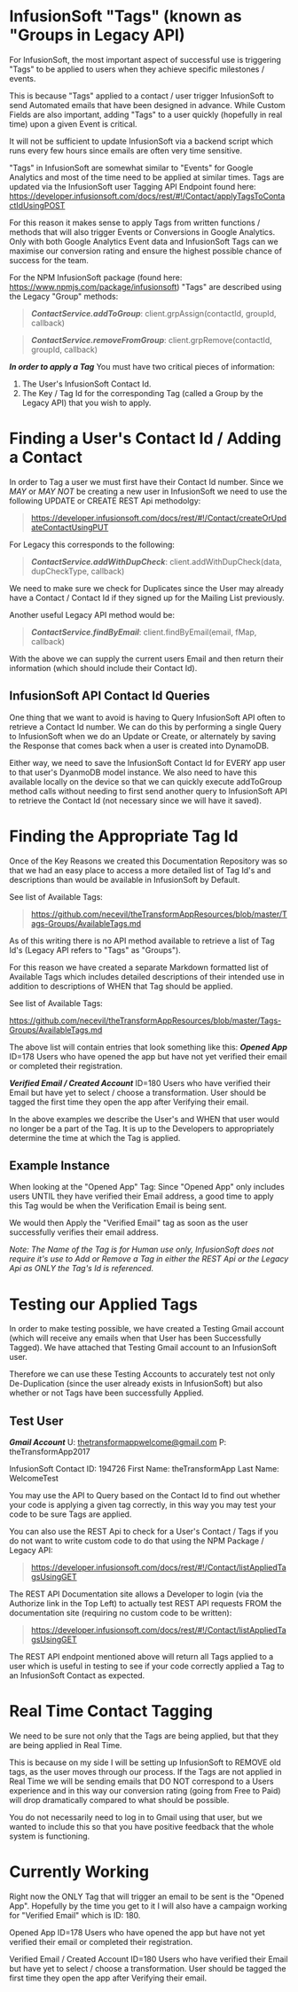 
InfusionSoft "Tags" (known as "Groups in Legacy API)
====
For InfusionSoft, the most important aspect of successful use is triggering "Tags" to be applied to users when they achieve specific milestones / events.  

This is because "Tags" applied to a contact / user trigger InfusionSoft to send Automated emails that have been designed in advance.  While Custom Fields are also important, adding "Tags" to a user quickly (hopefully in real time) upon a given Event is critical.

It will not be sufficient to update InfusionSoft via a backend script which runs every few hours since emails are often very time sensitive.

"Tags" in InfusionSoft are somewhat similar to "Events" for Google Analytics and most of the time need to be applied at similar times.  Tags are updated via the InfusionSoft user Tagging API Endpoint found here: https://developer.infusionsoft.com/docs/rest/#!/Contact/applyTagsToContactIdUsingPOST

For this reason it makes sense to apply Tags from written functions / methods that will also trigger Events or Conversions in Google Analytics.  Only with both Google Analytics Event data and InfusionSoft Tags can we maximise our conversion rating and ensure the highest possible chance of success for the team.

For the NPM InfusionSoft package (found here: https://www.npmjs.com/package/infusionsoft) "Tags" are described using the Legacy "Group" methods:

>***ContactService.addToGroup***: client.grpAssign(contactId, groupId, callback)

>***ContactService.removeFromGroup***: client.grpRemove(contactId, groupId, callback)

***In order to apply a Tag***
You must have two critical pieces of information:
1. The User's InfusionSoft Contact Id.
2. The Key / Tag Id for the corresponding Tag (called a Group by the Legacy API) that you wish to apply.

Finding a User's Contact Id / Adding a Contact
======
In order to Tag a user we must first have their Contact Id number.  Since we *MAY* or *MAY NOT* be creating a new user in InfusionSoft we need to use the following UPDATE or CREATE REST Api methodolgy: 

>https://developer.infusionsoft.com/docs/rest/#!/Contact/createOrUpdateContactUsingPUT

For Legacy this corresponds to the following:

>***ContactService.addWithDupCheck***: client.addWithDupCheck(data, dupCheckType, callback)

We need to make sure we check for Duplicates since the User may already have a Contact / Contact Id if they signed up for the Mailing List previously.

Another useful Legacy API method would be:

>***ContactService.findByEmail***: client.findByEmail(email, fMap, callback)

With the above we can supply the current users Email and then return their information (which should include their Contact Id).

InfusionSoft API Contact Id Queries 
------
One thing that we want to avoid is having to Query InfusionSoft API often to retrieve a Contact Id number.  We can do this by performing a single Query to InfusionSoft when we do an Update or Create, or alternately by saving the Response that comes back when a user is created into DynamoDB.

Either way, we need to save the InfusionSoft Contact Id for EVERY app user to that user's DyanmoDB model instance.  We also need to have this available locally on the device so that we can quickly execute addToGroup method calls without needing to first send another query to InfusionSoft API to retrieve the Contact Id (not necessary since we will have it saved).


Finding the Appropriate Tag Id
=====
Once of the Key Reasons we created this Documentation Repository was so that we had an easy place to access a more detailed list of Tag Id's and descriptions than would be available in InfusionSoft by Default.

See list of Available Tags: 

>https://github.com/necevil/theTransformAppResources/blob/master/Tags-Groups/AvailableTags.md

As of this writing there is no API method available to retrieve a list of Tag Id's (Legacy API refers to "Tags" as "Groups").

For this reason we have created a separate Markdown formatted list of Available Tags which includes detailed descriptions of their intended use in addition to descriptions of WHEN that Tag should be applied.

See list of Available Tags: 

https://github.com/necevil/theTransformAppResources/blob/master/Tags-Groups/AvailableTags.md

The above list will contain entries that look something like this:
***Opened App*** ID=178
Users who have opened the app but have not yet verified their email or completed their registration.

***Verified Email / Created Account*** ID=180
Users who have verified their Email but have yet to select / choose a transformation. User should be tagged the first time they open the app after Verifying their email.

In the above examples we describe the User's and WHEN that user would no longer be a part of the Tag.  It is up to the Developers to appropriately determine the time at which the Tag is applied.

Example Instance
---- 
When looking at the "Opened App" Tag:
Since "Opened App" only includes users UNTIL they have verified their Email address, a good time to apply this Tag would be when the Verification Email is being sent.

We would then Apply the "Verified Email" tag as soon as the user successfully verifies their email address.

*Note: The Name of the Tag is for Human use only, InfusionSoft does not require it's use to Add or Remove a Tag in either the REST Api or the Legacy Api as ONLY the Tag's Id is referenced.*


Testing our Applied Tags
====
In order to make testing possible, we have created a Testing Gmail account (which will receive any emails when that User has been Successfully Tagged).  We have attached that Testing Gmail account to an InfusionSoft user.

Therefore we can use these Testing Accounts to accurately test not only De-Duplication (since the user already exists in InfusionSoft) but also whether or not Tags have been successfully Applied.

Test User
--------
***Gmail Account***
U: thetransformappwelcome@gmail.com
P: theTransformApp2017

InfusionSoft Contact ID: 194726
First Name: theTransformApp
Last Name: WelcomeTest


You may use the API to Query based on the Contact Id to find out whether your code is applying a given tag correctly, in this way you may test your code to be sure Tags are applied.

You can also use the REST Api to check for a User's Contact / Tags if you do not want to write custom code to do that using the NPM Package / Legacy API: 

>https://developer.infusionsoft.com/docs/rest/#!/Contact/listAppliedTagsUsingGET

The REST API Documentation site allows a Developer to login (via the Authorize link in the Top Left) to actually test REST API requests FROM the documentation site (requiring no custom code to be written): 

>https://developer.infusionsoft.com/docs/rest/#!/Contact/listAppliedTagsUsingGET

The REST API endpoint mentioned above will return all Tags applied to a user which is useful in testing to see if your code correctly applied a Tag to an InfusionSoft Contact as expected.

Real Time Contact Tagging
========
We need to be sure not only that the Tags are being applied, but that they are being applied in Real Time.

This is because on my side I will be setting up InfusionSoft to REMOVE old tags, as the user moves through our process.  If the Tags are not applied in Real Time we will be sending emails that DO NOT correspond to a Users experience and in this way our conversion rating (going from Free to Paid) will drop dramatically compared to what should be possible.

You do not necessarily need to log in to Gmail using that user, but we wanted to include this so that you have positive feedback that the whole system is functioning.   

Currently Working
======
Right now the ONLY Tag that will trigger an email to be sent is the "Opened App". Hopefully by the time you get to it I will also have a campaign working for "Verified Email" which is ID: 180.

Opened App ID=178
Users who have opened the app but have not yet verified their email or completed their registration.

Verified Email / Created Account ID=180
Users who have verified their Email but have yet to select / choose a transformation. User should be tagged the first time they open the app after Verifying their email.
